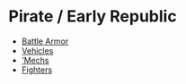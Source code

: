 # Pirate / Early Republic 

- [Battle Armor](early-republic/battlearmor.md) 
- [Vehicles](early-republic/vehicles.md) 
- [’Mechs](early-republic/mechs.md) 
- [Fighters](early-republic/fighters.md) 

